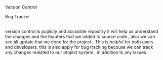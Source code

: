  <p>Version Control <i class="fa-solid fa-code-branch"></i></p>
 <p>Bug Tracker <i class="fa-solid fa-bug"></i></p>

<br>version control is  puplicly and accssible repositry it will help us understand the changes and the feauters that we added to source code , also we can see all update that 
 we done for the project . This is helpful for both users and developers.
 this is also apply for bug tracking becouse we can track any changes realated to our ptoject system , in addition to any issues. 
